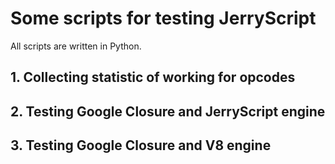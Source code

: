 # Some scripts for testing JerryScript 

All scripts are written in Python.

## 1. Collecting statistic of working for opcodes
## 2. Testing Google Closure and JerryScript engine
## 3. Testing Google Closure and V8 engine
